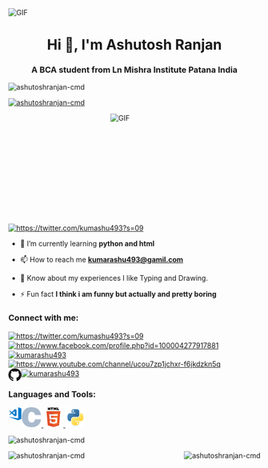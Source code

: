 

 <img align="top" alt="GIF" src="https://scontent.fixr3-1.fna.fbcdn.net/v/t1.0-9/10169392_1424458284471428_7608566089044105851_n.png?_nc_cat=110&ccb=2&_nc_sid=85a577&_nc_ohc=p5FCTpdA9J0AX-D2WgP&_nc_ht=scontent.fixr3-1.fna&oh=94360d91ea5b4f6006a783db2dcc0a76&oe=60399212" width="1000" height="220" />

 
<h1 align="center">Hi 👋, I'm Ashutosh Ranjan</h1>
<h3 align="center">A BCA student from  Ln Mishra Institute Patana India</h3>

<p align="left"> <img src="https://komarev.com/ghpvc/?username=ashutoshranjan-cmd&label=Profile%20views&color=0e75b6&style=flat" alt="ashutoshranjan-cmd" /> </p>

<p align="left"> <a href="https://github.com/ryo-ma/github-profile-trophy"><img src="https://github-profile-trophy.vercel.app/?username=ashutoshranjan-cmd" alt="ashutoshranjan-cmd" /></a> </p>
<img align="right" alt="GIF" src="https://media2.giphy.com/media/jTNG3RF6EwbkpD4LZx/giphy.gif" width="300" height="220" />

<p align="left"> <a href="https://twitter.com/kumashu493?s=09" target="blank"><img src="https://img.shields.io/twitter/follow/kumashu493?s=09?logo=twitter&style=for-the-badge" alt="https://twitter.com/kumashu493?s=09" /></a> </p>


- 🌱 I’m currently learning **python and html**

- 📫 How to reach me **kumarashu493@gamil.com**



- 📄 Know about my experiences I like Typing and Drawing.

- ⚡ Fun fact **I think i am funny but actually and pretty boring**

<h3 align="left">Connect with me:</h3>
<p align="left">
<a href="https://twitter.com/kumashu493?s=09" target="blank"><img align="center" src="https://cdn.jsdelivr.net/npm/simple-icons@3.0.1/icons/twitter.svg" alt="https://twitter.com/kumashu493?s=09" height="30" width="40" /></a>
<a href="https://www.facebook.com/profile.php?id=100004277917881" target="blank"><img align="center" src="https://cdn.jsdelivr.net/npm/simple-icons@3.0.1/icons/facebook.svg" alt="https://www.facebook.com/profile.php?id=100004277917881" height="30" width="40" /></a>
<a href="https://instagram.com/kumarashu493" target="blank"><img align="center" src="https://cdn.jsdelivr.net/npm/simple-icons@3.0.1/icons/instagram.svg" alt="kumarashu493" height="30" width="40" /></a>
<a href="https://www.youtube.com/channel/UCOU7zP1JchxR-F6JkdzKn5Q" target="blank"><img align="center" src="https://cdn.jsdelivr.net/npm/simple-icons@3.0.1/icons/youtube.svg" alt="https://www.youtube.com/channel/ucou7zp1jchxr-f6jkdzkn5q" height="30" width="40" /></a>
<a href="https://www.hackerrank.com/kumarashu493" target="blank"><img align="center" src="https://cdn.jsdelivr.net/npm/simple-icons@3.0.1/icons/hackerrank.svg" alt="kumarashu493" height="30" width="40" /></a>
 
 <img align="left" alt="GitHub" width="26px" src="https://raw.githubusercontent.com/github/explore/78df643247d429f6cc873026c0622819ad797942/topics/github/github.png" />
</p>

<h3 align="left">Languages and Tools:</h3>
<img align="left" alt="Visual Studio Code" width="26px" src="https://raw.githubusercontent.com/github/explore/80688e429a7d4ef2fca1e82350fe8e3517d3494d/topics/visual-studio-code/visual-studio-code.png" />
<p align="left"> <a href="https://www.cprogramming.com/" target="_blank"> <img src="https://raw.githubusercontent.com/devicons/devicon/master/icons/c/c-original.svg" alt="c" width="40" height="40"/> </a> <a href="https://www.w3.org/html/" target="_blank"> <img src="https://raw.githubusercontent.com/devicons/devicon/master/icons/html5/html5-original-wordmark.svg" alt="html5" width="40" height="40"/> </a> <a href="https://www.python.org" target="_blank"> <img src="https://raw.githubusercontent.com/devicons/devicon/master/icons/python/python-original.svg" alt="python" width="40" height="40"/> </a> </p>



<p>&nbsp;<img align="left" src="https://github-readme-stats.vercel.app/api?username=ashutoshranjan-cmd&show_icons=true&locale=en" alt="ashutoshranjan-cmd" /></p><p><img align="right" src="https://github-readme-streak-stats.herokuapp.com/?user=ashutoshranjan-cmd&" alt="ashutoshranjan-cmd" /></p>
<p><img align="left" src="https://github-readme-stats.vercel.app/api/top-langs?username=ashutoshranjan-cmd&show_icons=true&locale=en&layout=compact" alt="ashutoshranjan-cmd" /></p>
